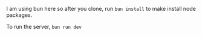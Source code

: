 I am using bun here so after you clone, run `bun install` to make install node packages.

To run the server, `bun run dev`
